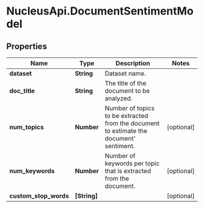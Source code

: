 # NucleusApi.DocumentSentimentModel

## Properties
Name | Type | Description | Notes
------------ | ------------- | ------------- | -------------
**dataset** | **String** | Dataset name. | 
**doc_title** | **String** | The title of the document to be analyzed. | 
**num_topics** | **Number** | Number of topics to be extracted from the document to estimate the document&#39; sentiment. | [optional] 
**num_keywords** | **Number** | Number of keywords per topic that is extracted from the document. | [optional] 
**custom_stop_words** | **[String]** |  | [optional] 


